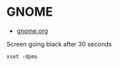 # GNOME

- [gnome.org](https://www.gnome.org/)

Screen going black after 30 seconds

    xset -dpms
